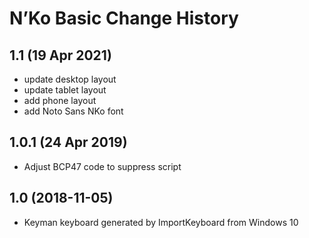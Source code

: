 N’Ko Basic Change History
====================

1.1 (19 Apr 2021)
----------------
* update desktop layout
* update tablet layout
* add phone layout
* add Noto Sans NKo font

1.0.1 (24 Apr 2019)
----------------
* Adjust BCP47 code to suppress script

1.0 (2018-11-05)
----------------
* Keyman keyboard generated by ImportKeyboard from Windows 10 

